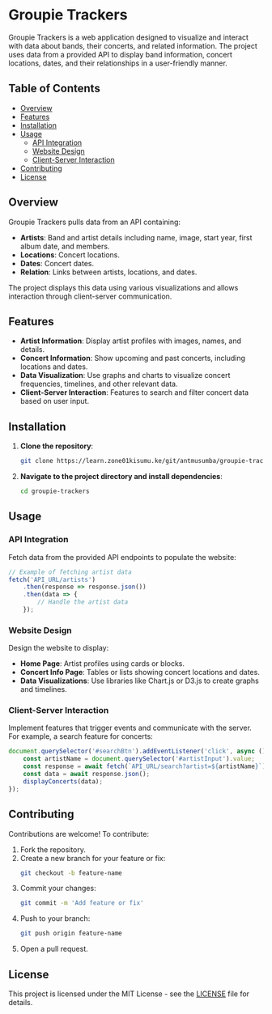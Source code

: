 
# Groupie Trackers

Groupie Trackers is a web application designed to visualize and interact with data about bands, their concerts, and related information. The project uses data from a provided API to display band information, concert locations, dates, and their relationships in a user-friendly manner.

## Table of Contents
- [Overview](#overview)
- [Features](#features)
- [Installation](#installation)
- [Usage](#usage)
  - [API Integration](#api-integration)
  - [Website Design](#website-design)
  - [Client-Server Interaction](#client-server-interaction)
- [Contributing](#contributing)
- [License](#license)

## Overview
Groupie Trackers pulls data from an API containing:
- **Artists**: Band and artist details including name, image, start year, first album date, and members.
- **Locations**: Concert locations.
- **Dates**: Concert dates.
- **Relation**: Links between artists, locations, and dates.

The project displays this data using various visualizations and allows interaction through client-server communication.

## Features
- **Artist Information**: Display artist profiles with images, names, and details.
- **Concert Information**: Show upcoming and past concerts, including locations and dates.
- **Data Visualization**: Use graphs and charts to visualize concert frequencies, timelines, and other relevant data.
- **Client-Server Interaction**: Features to search and filter concert data based on user input.

## Installation

1. **Clone the repository**:
   ```bash
   git clone https://learn.zone01kisumu.ke/git/antmusumba/groupie-tracker
   ```

2. **Navigate to the project directory and install dependencies**:
   ```bash
   cd groupie-trackers
   
   ```

## Usage

### API Integration

Fetch data from the provided API endpoints to populate the website:

```javascript
// Example of fetching artist data
fetch('API_URL/artists')
    .then(response => response.json())
    .then(data => {
        // Handle the artist data
    });
```

### Website Design

Design the website to display:
- **Home Page**: Artist profiles using cards or blocks.
- **Concert Info Page**: Tables or lists showing concert locations and dates.
- **Data Visualizations**: Use libraries like Chart.js or D3.js to create graphs and timelines.

### Client-Server Interaction

Implement features that trigger events and communicate with the server. For example, a search feature for concerts:

```javascript
document.querySelector('#searchBtn').addEventListener('click', async () => {
    const artistName = document.querySelector('#artistInput').value;
    const response = await fetch(`API_URL/search?artist=${artistName}`);
    const data = await response.json();
    displayConcerts(data);
});
```

## Contributing

Contributions are welcome! To contribute:
1. Fork the repository.
2. Create a new branch for your feature or fix:
   ```bash
   git checkout -b feature-name
   ```
3. Commit your changes:
   ```bash
   git commit -m 'Add feature or fix'
   ```
4. Push to your branch:
   ```bash
   git push origin feature-name
   ```
5. Open a pull request.

## License

This project is licensed under the MIT License - see the [LICENSE](LICENSE) file for details.
```
